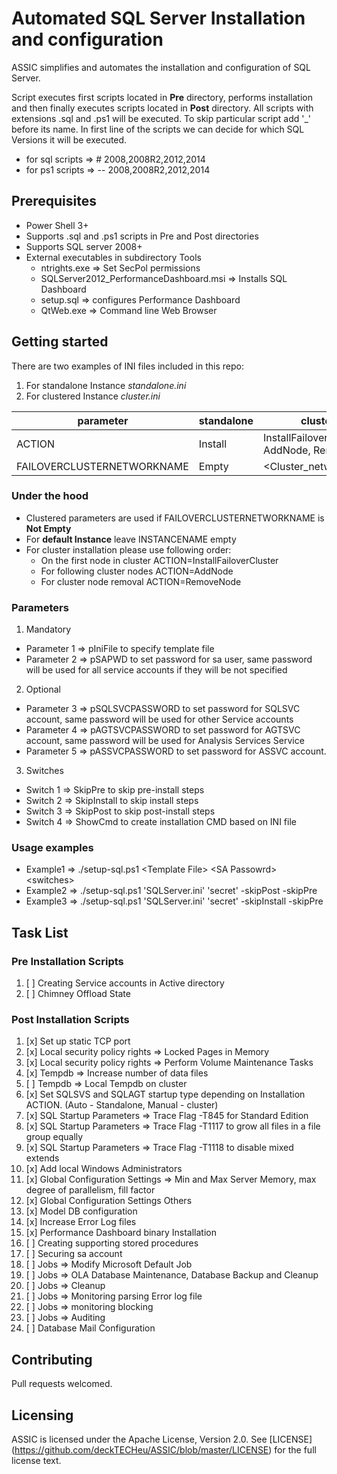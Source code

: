 # Automated SQL Server Installation and configuration #

ASSIC simplifies and automates the installation and configuration of SQL Server.

Script executes first scripts located in **Pre** directory, performs installation and then finally executes scripts located in **Post** directory.
All scripts with extensions .sql and .ps1 will be executed. To skip particular script add '\_' before its name.
In first line of the scripts we can decide for which SQL Versions it will be executed.

* for sql scripts => \# 2008,2008R2,2012,2014
* for ps1 scripts => -- 2008,2008R2,2012,2014

## Prerequisites ##

* Power Shell 3+
* Supports .sql and .ps1 scripts in Pre and Post directories
* Supports SQL server 2008+
* External executables in subdirectory Tools
  * ntrights.exe => Set SecPol permissions
  * SQLServer2012_PerformanceDashboard.msi => Installs SQL Dashboard
  * setup.sql => configures Performance Dashboard
  * QtWeb.exe => Command line Web Browser

## Getting started ##

There are two examples of INI files included in this repo:

1. For standalone Instance *standalone.ini*
2. For clustered Instance *cluster.ini*

parameter | standalone | clustered
---------- | ---------- | ----------
ACTION | Install | InstallFailoverCluster, AddNode, RemoveNode
FAILOVERCLUSTERNETWORKNAME | Empty | \<Cluster_network_name>

### Under the hood ###

* Clustered parameters are used if FAILOVERCLUSTERNETWORKNAME is **Not Empty**
* For **default Instance** leave INSTANCENAME empty
* For cluster installation please use following order:
  * On the first node in cluster ACTION=InstallFailoverCluster
  * For following cluster nodes ACTION=AddNode
  * For cluster node removal ACTION=RemoveNode

### Parameters ###

1. Mandatory

  * Parameter 1 => pIniFile to specify template file
  * Parameter 2 => pSAPWD to set password for sa user, same password will be used for all service accounts if they will be not specified

2. Optional

  * Parameter 3 => pSQLSVCPASSWORD to set password for SQLSVC account, same password will be used for other Service accounts
  * Parameter 4 => pAGTSVCPASSWORD to set password for AGTSVC account, same password will be used for Analysis Services Service
  * Parameter 5 => pASSVCPASSWORD to set password for ASSVC account.

3. Switches

  * Switch 1 => SkipPre to skip pre-install steps
  * Switch 2 => SkipInstall to skip install steps
  * Switch 3 => SkipPost to skip post-install steps
  * Switch 4 => ShowCmd to create installation CMD based on INI file

### Usage examples ###

  * Example1 => ./setup-sql.ps1 \<Template File> \<SA Passowrd> \<switches>
  * Example2 => ./setup-sql.ps1 'SQLServer.ini' 'secret' -skipPost -skipPre
  * Example3 => ./setup-sql.ps1 'SQLServer.ini' 'secret' -skipInstall -skipPre

## Task List

### Pre Installation Scripts

1. [ ] Creating Service accounts in Active directory
2. [ ] Chimney Offload State

### Post Installation Scripts

1. [x] Set up static TCP port
2. [x] Local security policy rights => Locked Pages in Memory
3. [x] Local security policy rights => Perform Volume Maintenance Tasks
4. [x] Tempdb => Increase number of data files
5. [ ] Tempdb => Local Tempdb on cluster
6. [x] Set SQLSVS and SQLAGT startup type depending on Installation ACTION. (Auto - Standalone, Manual - cluster)
7. [x] SQL Startup Parameters => Trace Flag -T845 for Standard Edition
8. [x] SQL Startup Parameters => Trace Flag -T1117 to grow all files in a file group equally
9. [x] SQL Startup Parameters => Trace Flag -T1118 to disable mixed extends
10. [x] Add local Windows Administrators
11. [x] Global Configuration Settings => Min and Max Server Memory, max degree of parallelism, fill factor
12. [x] Global Configuration Settings Others
13. [x] Model DB configuration
14. [x] Increase Error Log files  
15. [x] Performance Dashboard binary Installation
16. [ ] Creating supporting stored procedures
17. [ ] Securing sa account
18. [ ] Jobs => Modify Microsoft Default Job
19. [ ] Jobs => OLA Database Maintenance, Database Backup and Cleanup
20. [ ] Jobs => Cleanup
21. [ ] Jobs => Monitoring parsing Error log file
22. [ ] Jobs => monitoring blocking
23. [ ] Jobs => Auditing
24. [ ] Database Mail Configuration

## Contributing ##

Pull requests welcomed.

## Licensing ##

ASSIC is licensed under the Apache License, Version 2.0. See [LICENSE] (https://github.com/deckTECHeu/ASSIC/blob/master/LICENSE) for the full license text.
